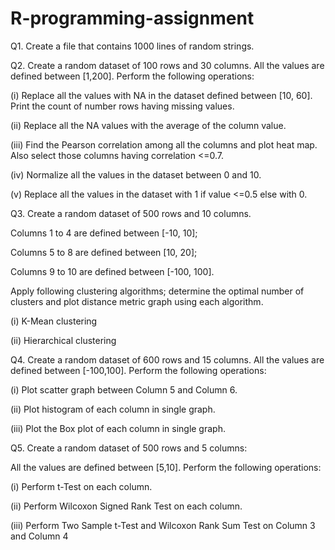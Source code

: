 # R-programming-assignment

Q1. Create a file that contains 1000 lines of random strings.

Q2. Create a random dataset of 100 rows and 30 columns. All the values are defined between [1,200]. Perform
the following operations:

(i) Replace all the values with NA in the dataset defined between [10, 60]. Print the count of number
rows having missing values.

(ii) Replace all the NA values with the average of the column value.

(iii) Find the Pearson correlation among all the columns and plot heat map. Also select those columns
having correlation <=0.7.

(iv) Normalize all the values in the dataset between 0 and 10.

(v) Replace all the values in the dataset with 1 if value <=0.5 else with 0.

Q3. Create a random dataset of 500 rows and 10 columns.

Columns 1 to 4 are defined between [-10, 10];

Columns 5 to 8 are defined between [10, 20];

Columns 9 to 10 are defined between [-100, 100].

Apply following clustering algorithms; determine the optimal number of clusters and plot distance metric
graph using each algorithm.

(i) K-Mean clustering

(ii) Hierarchical clustering

Q4. Create a random dataset of 600 rows and 15 columns. All the values are defined between [-100,100].
Perform the following operations:

(i) Plot scatter graph between Column 5 and Column 6.

(ii) Plot histogram of each column in single graph.

(iii) Plot the Box plot of each column in single graph.

Q5. Create a random dataset of 500 rows and 5 columns:

All the values are defined between [5,10].
Perform the following operations:

(i) Perform t-Test on each column.

(ii) Perform Wilcoxon Signed Rank Test on each column.

(iii) Perform Two Sample t-Test and Wilcoxon Rank Sum Test on Column 3 and Column 4
